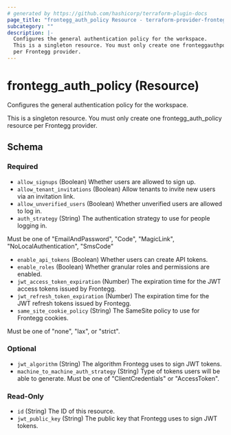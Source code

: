 ```yaml
---
# generated by https://github.com/hashicorp/terraform-plugin-docs
page_title: "frontegg_auth_policy Resource - terraform-provider-frontegg"
subcategory: ""
description: |-
  Configures the general authentication policy for the workspace.
  This is a singleton resource. You must only create one fronteggauthpolicy resource
  per Frontegg provider.
---
```


# frontegg_auth_policy (Resource)

Configures the general authentication policy for the workspace.

This is a singleton resource. You must only create one frontegg_auth_policy resource
per Frontegg provider.



<!-- schema generated by tfplugindocs -->
## Schema

### Required

- `allow_signups` (Boolean) Whether users are allowed to sign up.
- `allow_tenant_invitations` (Boolean) Allow tenants to invite new users via an invitation link.
- `allow_unverified_users` (Boolean) Whether unverified users are allowed to log in.
- `auth_strategy` (String) The authentication strategy to use for people logging in.

Must be one of "EmailAndPassword", "Code", "MagicLink", "NoLocalAuthentication", "SmsCode"
- `enable_api_tokens` (Boolean) Whether users can create API tokens.
- `enable_roles` (Boolean) Whether granular roles and permissions are enabled.
- `jwt_access_token_expiration` (Number) The expiration time for the JWT access tokens issued by Frontegg.
- `jwt_refresh_token_expiration` (Number) The expiration time for the JWT refresh tokens issued by Frontegg.
- `same_site_cookie_policy` (String) The SameSite policy to use for Frontegg cookies.

Must be one of "none", "lax", or "strict".

### Optional

- `jwt_algorithm` (String) The algorithm Frontegg uses to sign JWT tokens.
- `machine_to_machine_auth_strategy` (String) Type of tokens users will be able to generate.
				Must be one of "ClientCredentials" or "AccessToken".

### Read-Only

- `id` (String) The ID of this resource.
- `jwt_public_key` (String) The public key that Frontegg uses to sign JWT tokens.
